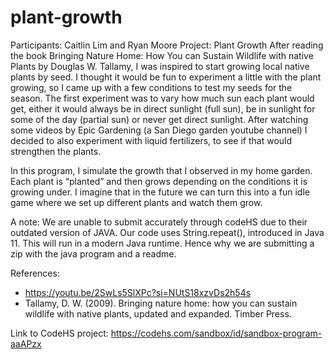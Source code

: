 # plant-growth

Participants: Caitlin Lim and Ryan Moore 
Project: Plant Growth
After reading the book Bringing Nature Home: How You can Sustain Wildlife with native Plants by Douglas W. Tallamy, I was inspired to start growing local native plants by seed. I thought it would be fun to experiment a little with the plant growing, so I came up with a few conditions to test my seeds for the season. The first experiment was to vary how much sun each plant would get, either it would always be in direct sunlight (full sun), be in sunlight for some of the day (partial sun) or never get direct sunlight. After watching some videos by Epic Gardening (a San Diego garden youtube channel) I decided to also experiment with liquid fertilizers, to see if that would strengthen the plants. 

In this program, I simulate the growth that I observed in my home garden. Each plant is “planted” and then grows depending on the conditions it is growing under. I imagine that in the future we can turn this into a fun idle game where we set up different plants and watch them grow. 

A note: We are unable to submit accurately through codeHS due to their outdated version of JAVA. Our code uses String.repeat(), introduced in Java 11. This will run in a modern Java runtime. Hence why we are submitting a zip with the java program and a readme.

References:
- https://youtu.be/2SwLs5SlXPc?si=NUtS18xzvDs2h54s 
- Tallamy, D. W. (2009). Bringing nature home: how you can sustain wildlife with native plants, updated and expanded. Timber Press.


Link to CodeHS project: https://codehs.com/sandbox/id/sandbox-program-aaAPzx
